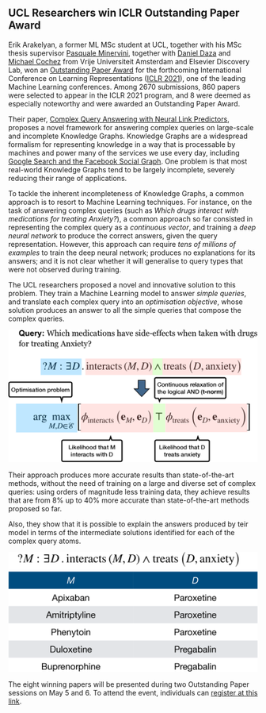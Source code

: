 ## UCL Researchers win ICLR Outstanding Paper Award

Erik Arakelyan, a former ML MSc student at UCL, together with his MSc thesis supervisor [Pasquale Minervini](https://neuralnoise.com/), together with [Daniel Daza](https://dfdazac.github.io/) and [Michael Cochez](https://www.cochez.nl/) from Vrije Universiteit Amsterdam and Elsevier Discovery Lab, won an [Outstanding Paper Award](https://iclr-conf.medium.com/announcing-iclr-2021-outstanding-paper-awards-9ae0514734ab) for the forthcoming International Conference on Learning Representations ([ICLR 2021](https://iclr.cc/)), one of the leading Machine Learning conferences. Among 2670 submissions, 860 papers were selected to appear in the ICLR 2021 program, and 8 were deemed as especially noteworthy and were awarded an Outstanding Paper Award.

Their paper, [Complex Query Answering with Neural Link Predictors](https://openreview.net/forum?id=Mos9F9kDwkz), proposes a novel framework for answering complex queries on large-scale and incomplete Knowledge Graphs. Knowledge Graphs are a widespread formalism for representing knowledge in a way that is processable by machines and power many of the services we use every day, including [Google Search and the Facebook Social Graph](https://cacm.acm.org/magazines/2019/8/238342-industry-scale-knowledge-graphs/fulltext). One problem is that most real-world Knowledge Graphs tend to be largely incomplete, severely reducing their range of applications.

To tackle the inherent incompleteness of Knowledge Graphs, a common approach is to resort to Machine Learning techniques.
For instance, on the task of answering complex queries (such as *Which drugs interact with medications for treating Anxiety?*), a common approach so far consisted in representing the complex query as a *continuous vector*, and training a *deep neural network* to produce the correct answers, given the query representation. However, this approach can require *tens of millions of examples* to train the deep neural network; produces no explanations for its answers; and it is not clear whether it will generalise to query types that were not observed during training.

The UCL researchers proposed a novel and innovative solution to this problem. They train a Machine Learning model to answer *simple queries*, and translate each complex query into an *optimisation objective*, whose solution produces an answer to all the simple queries that compose the complex queries.

![Complex Query Answering as an Optimisation Problem](output.png)

Their approach produces more accurate results than state-of-the-art methods, without the need of training on a large and diverse set of complex queries: using orders of magnitude less training data, they achieve results that are from 8% up to 40% more accurate than state-of-the-art methods proposed so far.
 
Also, they show that it is possible to explain the answers produced by teir model in terms of the intermediate solutions identified for each of the complex query atoms. 

![Explainations](output2.png)

The eight winning papers will be presented during two Outstanding Paper sessions on May 5 and 6.  To attend the event, individuals can [register at this link](https://iclr.cc/Register/view-registration).